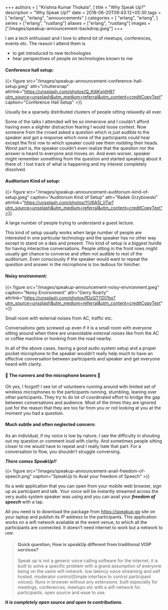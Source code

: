 +++
authors = [
    "Krishna Kumar Thokala",
]
title = "Why Speak Up?"
description = "Why Speak Up?"
date = 2018-06-20T09:43:12+05:30
tags = [
    "erlang",
    "erlang",
    "announcements"
]
categories = [
    "erlang",
    "erlang",
]
series = ["erlang", "rustlang"]
aliases = ["erlang", "rustlang"]
images = ["/images/speakup-announcement-backdrop.jpeg"]
+++

I am a tech enthusiast and I love to attend lot of meetups, conferences, events etc. The reason I attend them is

- to get introduced to new technologies
- hear perspectives of people on technologies known to me

#### Conference hall setup: 
{{< figure src="/images/speakup-announcement-conference-hall-setup.jpeg" attr="chuttersnap" attrlink="https://unsplash.com/photos/Q_KdjKxntH8?utm_source=unsplash&utm_medium=referral&utm_content=creditCopyText" caption="Conference Hall Setup" >}}

Usually be a sparsely distributed clusters of people sitting relaxedly all over.

Some of the talks I attended will be so immersive and I couldn’t afford having even a slighter distraction fearing I would loose context. Now someone from the crowd asked a question which is just audible to the speaker and got a response which none of the participants could hear except the first row to which speaker could see them nodding their heads. Worst part is, the speaker couldn’t even realize that the question nor the answer is heard to everyone and moves on. And even worser, speaker might remember something from the question and started speaking about it there of. I lost track of what is happening and my interest completely dissolved.

#### Auditorium Kind of setup: 
{{< figure src="/images/speakup-announcement-auditorium-kind-of-setup.jpeg" caption="Auditorium Kind of Setup" attr="Radek Grzybowski" attrlink="https://unsplash.com/photos/YU6A5I_IjTw?utm_source=unsplash&utm_medium=referral&utm_content=creditCopyText">}}

A large number of people trying to understand a guest lecture.

This kind of setup usually works when large number of people are interested in one particular technology and the speaker has no other way except to stand on a dais and present. This kind of setup is a biggest hurdle for having interactive conversations. People sitting in the front rows might usually get chance to converse and often not audible to rest of the auditorium. Even consciously if the speaker would want to repeat the question and answer in the microphone is too tedious for him/her.

#### Noisy environment:
{{< figure src="/images/speakup-announcement-noisy-environment.jpeg" caption="Noisy Environment" attr="Gerry Roarty" attrlink="https://unsplash.com/photos/fDzQTTDI7bs?utm_source=unsplash&utm_medium=referral&utm_content=creditCopyText" >}}

Small room with external noises from AC, traffic etc.

Conversations gets screwed up even if it is a small room with everyone sitting around when there are unavoidable external noises like from the AC or coffee machine or honking from the road nearby.

In all of the above cases, having a good audio system setup and a proper pocket microphone to the speaker wouldn’t really help much to have an effective conversation between participants and speaker and get everyone heard with clarity.

#### 🎤 The runners and the microphone bearers 🎤
Oh yes, I forgot!! I see lot of volunteers running around with limited set of wireless microphones to the participants running, stumbling, leaning over other participants. They try to do lot of coordinated effort to bridge the gap between conversations and audience. Most of the times they are ignored just for the reason that they are too far from you or not looking at you at the moment you had a question.

#### Much subtle and often neglected concern:
As an individual, if my voice is low by nature. I see the difficulty in shouting out my question or comment loud with clarity. And sometimes people sitting closer to me would have to repeat and I really hate that part. For a conversation to flow, you shouldn’t struggle conversing.

***There comes SpeakUp!!***

{{< figure src="/images/speakup-announcement-avail-freedom-of-speech.png" caption="SpeakUp to Avail your freedom of Speech" >}}

Its a web application that you can open from your mobile web browser, sign up as participant and talk. Your voice will be instantly streamed across the very audio system speaker was using and you can avail your ***freedom of speech*** with a tap.

All you need is to download the package from https://speakup.gq site on your laptop and publish its IP address to the participants. This application works on a wifi network available at the event venue, to which all the participants are connected. It doesn’t need internet to work but a network to use.

>#### Quick question, How is speakUp different from traditional VOIP services?
>Speak up is not a generic voice calling software for the internet, it is built to solve a specific problem with a grand assumption of everyone being on the same wifi network.
>low latency voice streaming and self hosted.
>moderator control(Simple interface to control participant voices).
>Runs in browser without any extensions.
>built especially for meetings, conferences, meetups etc with a wifi network for participants.
>open source and ease to use.

***It is completely open source and open to contributions.***



